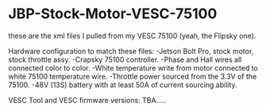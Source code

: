 # JBP-Stock-Motor-VESC-75100

these are the xml files I pulled from my VESC 75100 (yeah, the Flipsky one).

Hardware configuration to match these files:
-Jetson Bolt Pro, stock motor, stock throttle assy.
-Crapsky 75100 controller.
-Phase and Hall wires all connected color to color.
-White temperature write from motor connected to white 75100 temperature wire.
-Throttle power sourced from the 3.3V of the 75100.
-48V (13S) battery with at least 50A of current sourcing ability.

VESC Tool and VESC firmware versions:
TBA.....




